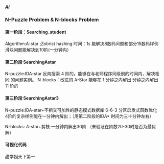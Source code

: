 ##### AI
### N-Puzzle Problem & N-blocks Problem
#### 第一阶段：Searching_student
Algorithm:A-star ;Zobrist hashing 
时间：1s
能解决8数码问题和部分15数码样例
滑块问题能解决到10阶(一分钟内）

#### 第二阶段 SearchingAstar
N-puzzle:IDA-star 反向搜索
4 阶的，能够在与老师程序同级别的时间内，解决相同 的问题实例。 
 N-blocks：改进的 A-Star
 能够在 1 分钟之内解出 分钟之内解出 11 阶的 
 
 #### 第三阶段 SearchingAstar3
 N-puzzle:IDA-star+不相交可加性的静态模式数据库 6-6-3 分区启发式函数优化
 4阶的复杂样例能在一分钟内解出；（用第二阶段的IDA* 时间为三十分钟左右）
 
 N-blocks: A-star+剪枝
 一分钟内解出30阶 （未验证在阶数20-30时是否为最优解）
 
 #### 可视化代码
 甜学姐天下第一
